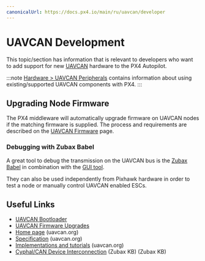 ```yaml
---
canonicalUrl: https://docs.px4.io/main/ru/uavcan/developer
---
```


# UAVCAN Development

This topic/section has information that is relevant to developers who want to add support for new [UAVCAN](http://uavcan.org) hardware to the PX4 Autopilot.

:::note
[Hardware > UAVCAN Peripherals](../uavcan/README.md) contains information about using existing/supported UAVCAN components with PX4.
:::

## Upgrading Node Firmware

The PX4 middleware will automatically upgrade firmware on UAVCAN nodes if the matching firmware is supplied. The process and requirements are described on the [UAVCAN Firmware](../uavcan/node_firmware.md) page.

### Debugging with Zubax Babel

A great tool to debug the transmission on the UAVCAN bus is the [Zubax Babel](https://zubax.com/products/babel) in combination with the [GUI tool](http://uavcan.org/GUI_Tool/Overview/).

They can also be used independently from Pixhawk hardware in order to test a node or manually control UAVCAN enabled ESCs.


## Useful Links

- [UAVCAN Bootloader](../uavcan/bootloader_installation.md)
- [UAVCAN Firmware Upgrades](../uavcan/node_firmware.md)
- [Home page](http://uavcan.org) (uavcan.org)
- [Specification](https://uavcan.org/specification/) (uavcan.org)
- [Implementations and tutorials](http://uavcan.org/Implementations) (uavcan.org)
- [Cyphal/CAN Device Interconnection](https://kb.zubax.com/pages/viewpage.action?pageId=2195476) (Zubax KB) (Zubax KB)

